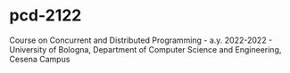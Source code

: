 # pcd-2122
Course on Concurrent and Distributed Programming - a.y. 2022-2022 - University of Bologna, Department of Computer Science and Engineering, Cesena Campus
